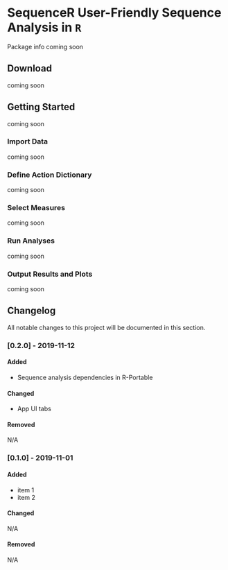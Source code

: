 **SequenceR**  User-Friendly Sequence Analysis in `R`
==============

Package info coming soon

## Download

coming soon


## Getting Started

coming soon

### Import Data

coming soon

### Define Action Dictionary

coming soon

### Select Measures

coming soon

### Run Analyses

coming soon

### Output Results and Plots

coming soon



## Changelog

All notable changes to this project will be documented in this section.

### [0.2.0] - 2019-11-12

#### Added

- Sequence analysis dependencies in R-Portable

#### Changed

- App UI tabs

#### Removed

N/A


### [0.1.0] - 2019-11-01

#### Added

- item 1
- item 2

#### Changed

N/A

#### Removed

N/A

